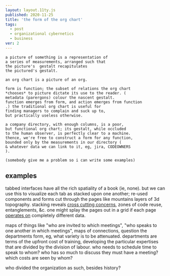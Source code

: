 ```yaml
---
layout: layout.11ty.js
published: 2020-11-25
title: 'the form of the org chart'
tags:
  - post
  - organizational cybernetics
  - business
ver: 2
---
```

```
a picture of something is a representation of
a series of measurements, arranged such that
the picture's  gestalt recapitulates
the pictured's gestalt.

an org chart is a picture of an org.

form is function; the subset of relations the org chart 
*chooses* to picture dictate its use to the reader. (
metadata (parergons) colour the nascent gestalt. 
function emerges from form, and action emerges from function
.) the traditional org chart is useful for 
finding managers to complain and suck up to, 
but practically useless otherwise. 

a company directory, with enough columns, is a poor, 
but functional org chart; its gestalt, while occluded 
to the human observer, is perfectly clear to a machine. 
thence, we're free to construct a form for any function, 
bounded only by the measurements in our directory (
& whatever data we can link to it, eg, jira, CODEOWNERS
).

(somebody give me a problem so i can write some examples)
```

## examples

tabbed interfaces have all the rich spatiality of a book (ie, none). but we can use this to visualize each tab as stacked upon one another; re-used components and forms cut through the pages like mountains layers of 3d topography. stacking reveals <a href="articles/towards-concern/">cross cutting concerns</a>, zones of code reuse, entanglements, &amp;c. one might splay the pages out in a grid if each page <a href="https://en.wikipedia.org/wiki/Good_regulator">operates on</a> completely different data.

maps of things like "who are invited to which meetings", "who speaks to one another in which meetings", maps of connections, question the departments form, eg, what variety is to be attenuated. departments are terms of the upfront cost of training, developing the particular expertises that are divided by the division of labour. who needs to schedule time to speak to whom? who has so much to discuss they must have a meeting? which costs are seen by whom?

who divided the organization as such, besides history?
